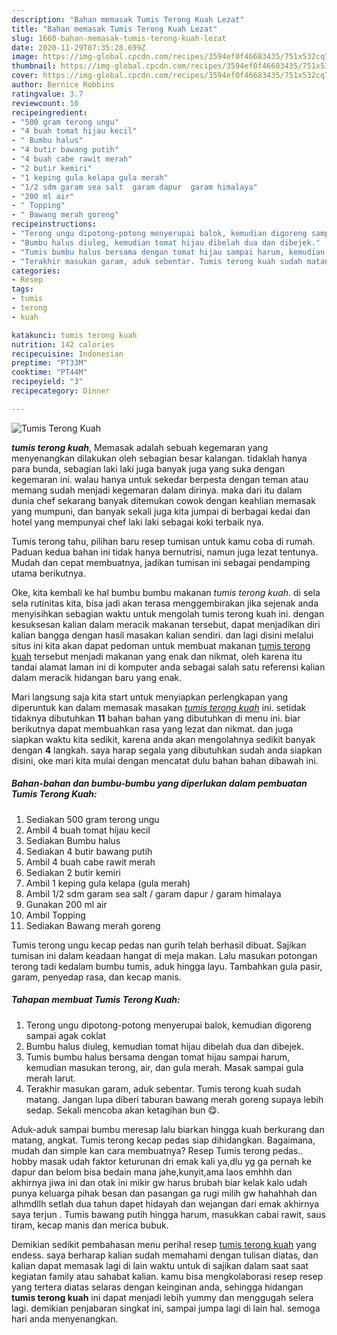 ```yaml
---
description: "Bahan memasak Tumis Terong Kuah Lezat"
title: "Bahan memasak Tumis Terong Kuah Lezat"
slug: 1660-bahan-memasak-tumis-terong-kuah-lezat
date: 2020-11-29T07:35:28.699Z
image: https://img-global.cpcdn.com/recipes/3594ef0f46683435/751x532cq70/tumis-terong-kuah-foto-resep-utama.jpg
thumbnail: https://img-global.cpcdn.com/recipes/3594ef0f46683435/751x532cq70/tumis-terong-kuah-foto-resep-utama.jpg
cover: https://img-global.cpcdn.com/recipes/3594ef0f46683435/751x532cq70/tumis-terong-kuah-foto-resep-utama.jpg
author: Bernice Robbins
ratingvalue: 3.7
reviewcount: 10
recipeingredient:
- "500 gram terong ungu"
- "4 buah tomat hijau kecil"
- " Bumbu halus"
- "4 butir bawang putih"
- "4 buah cabe rawit merah"
- "2 butir kemiri"
- "1 keping gula kelapa gula merah"
- "1/2 sdm garam sea salt  garam dapur  garam himalaya"
- "200 ml air"
- " Topping"
- " Bawang merah goreng"
recipeinstructions:
- "Terong ungu dipotong-potong menyerupai balok, kemudian digoreng sampai agak coklat"
- "Bumbu halus diuleg, kemudian tomat hijau dibelah dua dan dibejek."
- "Tumis bumbu halus bersama dengan tomat hijau sampai harum, kemudian masukan terong, air, dan gula merah. Masak sampai gula merah larut."
- "Terakhir masukan garam, aduk sebentar. Tumis terong kuah sudah matang. Jangan lupa diberi taburan bawang merah goreng supaya lebih sedap. Sekali mencoba akan ketagihan bun 😋."
categories:
- Resep
tags:
- tumis
- terong
- kuah

katakunci: tumis terong kuah 
nutrition: 142 calories
recipecuisine: Indonesian
preptime: "PT33M"
cooktime: "PT44M"
recipeyield: "3"
recipecategory: Dinner

---
```



![Tumis Terong Kuah](https://img-global.cpcdn.com/recipes/3594ef0f46683435/751x532cq70/tumis-terong-kuah-foto-resep-utama.jpg)

<b><i>tumis terong kuah</i></b>, Memasak adalah sebuah kegemaran yang menyenangkan dilakukan oleh sebagian besar kalangan. tidaklah hanya para bunda, sebagian laki laki juga banyak juga yang suka dengan kegemaran ini. walau hanya untuk sekedar berpesta dengan teman atau memang sudah menjadi kegemaran dalam dirinya. maka dari itu dalam dunia chef sekarang banyak ditemukan cowok dengan keahlian memasak yang mumpuni, dan banyak sekali juga kita jumpai di berbagai kedai dan hotel yang mempunyai chef laki laki sebagai koki terbaik nya.

Tumis terong tahu, pilihan baru resep tumisan untuk kamu coba di rumah. Paduan kedua bahan ini tidak hanya bernutrisi, namun juga lezat tentunya. Mudah dan cepat membuatnya, jadikan tumisan ini sebagai pendamping utama berikutnya.

Oke, kita kembali ke hal bumbu bumbu makanan <i>tumis terong kuah</i>. di sela sela rutinitas kita, bisa jadi akan terasa menggembirakan jika sejenak anda menyisihkan sebagian waktu untuk mengolah tumis terong kuah ini. dengan kesuksesan kalian dalam meracik makanan tersebut, dapat menjadikan diri kalian bangga dengan hasil masakan kalian sendiri. dan lagi disini melalui situs ini kita akan dapat pedoman untuk membuat makanan <u>tumis terong kuah</u> tersebut menjadi makanan yang enak dan nikmat, oleh karena itu tandai alamat laman ini di komputer anda sebagai salah satu referensi kalian dalam meracik hidangan baru yang enak.


Mari langsung saja kita start untuk menyiapkan perlengkapan yang diperuntuk kan dalam memasak masakan <u><i>tumis terong kuah</i></u> ini. setidak tidaknya dibutuhkan <b>11</b> bahan bahan yang dibutuhkan di menu ini. biar berikutnya dapat membuahkan rasa yang lezat dan nikmat. dan juga siapkan waktu kita sedikit, karena anda akan mengolahnya sedikit banyak dengan <b>4</b> langkah. saya harap segala yang dibutuhkan sudah anda siapkan disini, oke mari kita mulai dengan mencatat dulu bahan bahan dibawah ini.

<!--inarticleads1-->

##### Bahan-bahan dan bumbu-bumbu yang diperlukan dalam pembuatan Tumis Terong Kuah:

1. Sediakan 500 gram terong ungu
1. Ambil 4 buah tomat hijau kecil
1. Sediakan  Bumbu halus
1. Sediakan 4 butir bawang putih
1. Ambil 4 buah cabe rawit merah
1. Sediakan 2 butir kemiri
1. Ambil 1 keping gula kelapa (gula merah)
1. Ambil 1/2 sdm garam sea salt / garam dapur / garam himalaya
1. Gunakan 200 ml air
1. Ambil  Topping
1. Sediakan  Bawang merah goreng


Tumis terong ungu kecap pedas nan gurih telah berhasil dibuat. Sajikan tumisan ini dalam keadaan hangat di meja makan. Lalu masukan potongan terong tadi kedalam bumbu tumis, aduk hingga layu. Tambahkan gula pasir, garam, penyedap rasa, dan kecap manis. 

<!--inarticleads2-->

##### Tahapan membuat Tumis Terong Kuah:

1. Terong ungu dipotong-potong menyerupai balok, kemudian digoreng sampai agak coklat
1. Bumbu halus diuleg, kemudian tomat hijau dibelah dua dan dibejek.
1. Tumis bumbu halus bersama dengan tomat hijau sampai harum, kemudian masukan terong, air, dan gula merah. Masak sampai gula merah larut.
1. Terakhir masukan garam, aduk sebentar. Tumis terong kuah sudah matang. Jangan lupa diberi taburan bawang merah goreng supaya lebih sedap. Sekali mencoba akan ketagihan bun 😋.


Aduk-aduk sampai bumbu meresap lalu biarkan hingga kuah berkurang dan matang, angkat. Tumis terong kecap pedas siap dihidangkan. Bagaimana, mudah dan simple kan cara membuatnya? Resep Tumis terong pedas.. hobby masak udah faktor keturunan dri emak kali ya,dlu yg ga pernah ke dapur dan belom bisa bedain mana jahe,kunyit,ama laos emhhh dan akhirnya jiwa ini dan otak ini mikir gw harus brubah biar kelak kalo udah punya keluarga pihak besan dan pasangan ga rugi milih gw hahahhah dan alhmdllh setlah dua tahun dapet hidayah dan wejangan dari emak akhirnya saya terjun . Tumis bawang putih hingga harum, masukkan cabai rawit, saus tiram, kecap manis dan merica bubuk. 

Demikian sedikit pembahasan menu perihal resep <u>tumis terong kuah</u> yang endess. saya berharap kalian sudah memahami dengan tulisan diatas, dan kalian dapat memasak lagi di lain waktu untuk di sajikan dalam saat saat kegiatan family atau sahabat kalian. kamu bisa mengkolaborasi resep resep yang tertera diatas selaras dengan keinginan anda, sehingga hidangan <b>tumis terong kuah</b> ini dapat menjadi lebih yummy dan menggugah selera lagi. demikian penjabaran singkat ini, sampai jumpa lagi di lain hal. semoga hari anda menyenangkan.
